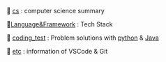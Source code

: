 :open_file_folder: [cs](https://github.com/DooDoo3804/Study/tree/master/CS) : computer science summary

:open_file_folder:[Language&Framework](https://github.com/DooDoo3804/Study/tree/master/Language%26Framework) : Tech Stack

:open_file_folder: [coding_test](https://github.com/DooDoo3804/Study/tree/master/coding_test) : Problem solutions with [python](https://github.com/DooDoo3804/Study/tree/master/coding_test/Python) & [Java](https://github.com/DooDoo3804/Study/tree/master/coding_test/Java)

:open_file_folder: [etc](https://github.com/DooDoo3804/Study/tree/master/etc) : information of VSCode & Git

